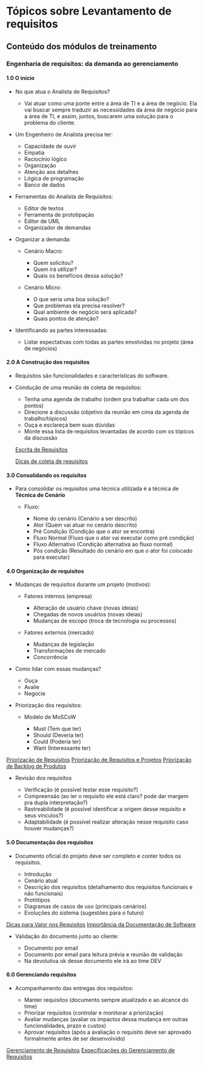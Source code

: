 # Tópicos sobre Levantamento de requisitos

## Conteúdo dos módulos de treinamento

### Engenharia de requisitos: da demanda ao gerenciamento

#### 1.0 O início

- No que atua o Analista de Requisitos?

    - Vai atuar como uma ponte entre a área de TI e a área de negócio. Ela vai buscar sempre traduzir as necessidades da área de negócio para a área de TI, e assim, juntos, buscarem uma solução para o problema do cliente.

- Um Engenheiro de Analista precisa ter:

    - Capacidade de ouvir
    - Empatia
    - Raciocínio lógico
    - Organização
    - Atenção aos detalhes
    - Lógica de programação
    - Banco de dados

- Ferramentas do Analista de Requisitos:

    - Editor de textos
    - Ferramenta de prototipação
    - Editor de UML
    - Organizador de demandas

- Organizar a demanda:

    - Cenário Macro:
        - Quem solicitou?
        - Quem irá utilizar?
        - Quais os benefícios dessa solução?

    - Cenário Micro:
        - O que seria uma boa solução?
        - Que problemas ela precisa resolver?
        - Qual ambiente de negócio será aplicada?
        - Quais pontos de atenção?

- Identificando as partes interessadas:

    - Listar expectativas com todas as partes envolvidas no projeto (área de negócios)

#### 2.0 A Construção dos requisitos

- Requisitos são funcionalidades e características do software.

- Condução de uma reunião de coleta de requisitos:
    
    - Tenha uma agenda de trabalho (ordem pra trabalhar cada um dos pontos)
    - Direcione a discussão (objetivo da reunião em cima da agenda de trabalho/tópicos)
    - Ouça e esclareça bem suas dúvidas
    - Monte essa lista de requisitos levantadas de acordo com os tópicos da discussão

    [Escrita de Requisitos](https://medium.com/lfdev-blog/como-escrever-requisitos-de-software-de-forma-simples-e-garantir-o-m%C3%ADnimo-de-erros-no-sistema-app-74df2ee241cc)

    [Dicas de coleta de requisitos](https://papogp.com/2011/08/10-dicas-para-coleta-de-requisitos-2/)

#### 3.0 Consolidando os requisitos

- Para consolidar os requisitos uma técnica utilizada é a técnica de **Técnica de Cenário**

    - Fluxo:

        - Nome do cenário (Cenário a ser descrito)
        - Ator (Quem vai atuar no cenário descrito)
        - Pré Condição (Condição que o ator se encontra)
        - Fluxo Normal (Fluxo que o ator vai executar como pré condição)
        - Fluxo Alternativo (Condição alternativa ao fluxo normal)
        - Pós condição (Resultado do cenário em que o ator foi colocado para executar)

#### 4.0 Organização de requisitos

- Mudanças de requisitos durante um projeto (motivos):

    - Fatores internos (empresa)

        - Alteração de usuário chave (novas ideias)
        - Chegadas de novos usuários (novas ideias)
        - Mudanças de escopo (troca de tecnologia ou processos)

    - Fatores externos (mercado)

        - Mudanças de legislação
        - Transformações de mercado
        - Concorrência

- Como lidar com essas mudanças?

    - Ouça
    - Avalie
    - Negocie

- Priorização dos requisitos:

    - Modelo de MoSCoW

        - Must (Tem que ter)
        - Should (Deveria ter)
        - Could (Poderia ter)
        - Want (Interessante ter)

[Priorização de Requisitos](https://www.ateomomento.com.br/priorizacao-de-requisitos/)
[Priorização de Requisitos e Projetos](https://leonardo-matsumota.com/2019/12/18/priorizacao-de-requisitos-e-projetos-product-management/)
[Priorização de Backlog de Produtos](https://encurtador.com.br/detuW)

- Revisão dos requisitos

    - Verificação (é possivel testar esse requisito?)
    - Compreensão (ao ler o requisito ele está claro? pode dar margem pra dupla interpretação?)
    - Rastreabilidade (é possível identificar a origem desse requisito e seus vínculos?)
    - Adaptabilidade (é possível realizar alteração nesse requisito caso houver mudanças?)

#### 5.0 Documentação dos requisitos

- Documento oficial do projeto deve ser completo e conter todos os requisitos.

    - Introdução
    - Cenário atual
    - Descrição dos requisitos (detalhamento dos requisitos funcionais e não funcionais)
    - Protótipos
    - Diagramas de casos de uso (principais cenários)
    - Evoluções do sistema (sugestões para o futuro)

[Dicas para Valor nos Requisitos](https://codejourney.com.br/5-dicas-para-a-sua-documentacao-de-requisitos-gerar-valor/)
[Importância da Documentação de Software](https://blog.geekhunter.com.br/qual-e-a-importancia-da-documentacao-de-software/)

- Validação do documento junto ao cliente:

    - Documento por email
    - Documento por email para leitura prévia e reunião de validação
    - Na devolutiva ok desse documento ele irá ao time DEV

#### 6.0 Gerenciando requisitos

- Acompanhamento das entregas dos requisitos:

    - Manter requisitos (documento sempre atualizado e ao alcance do time)
    - Priorizar requisitos (controlar e monitorar a priorização)
    - Avaliar mudanças (avaliar os impactos dessa mudança em outras funcionalidades, prazo e custos)
    - Aprovar requisitos (após a avaliação o requisito deve ser aprovado formalmente antes de ser desenvolvido)

[Gerenciamento de Requisitos](https://www.leanti.com.br/artigos/16/gerenciamento-de-requisitos.aspx)
[Especificações do Gerenciamento de Requisitos](https://www.cin.ufpe.br/~gta/rup-vc/core.base_rup/guidances/concepts/requirements_management_8067CA83.html)